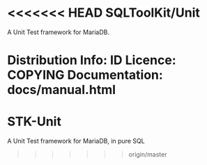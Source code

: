 <<<<<<< HEAD
SQLToolKit/Unit
===============

A Unit Test framework for MariaDB.

Distribution Info:  ID
Licence:            COPYING
Documentation:      docs/manual.html
=======
STK-Unit
========

A Unit Test framework for MariaDB, in pure SQL
>>>>>>> origin/master
